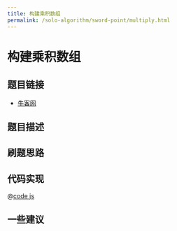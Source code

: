 ```yaml
---
title: 构建乘积数组
permalink: /solo-algorithm/sword-point/multiply.html
---
```


# 构建乘积数组

## 题目链接

- [牛客网]()

## 题目描述

## 刷题思路

## 代码实现

@[code js](@algorithm/sword-point/动态规划/multiply.js)

## 一些建议
